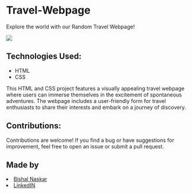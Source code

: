 # Travel-Webpage

Explore the world with our Random Travel Webpage!

<img src="https://github.com/Bishal-5/Travel-Website/blob/main/Travel-Website/Website%20Screenshot.png">
<h2>Technologies Used:</h2>
<ul>
  <li>HTML</li>
  <li>CSS</li>
</ul>

This HTML and CSS project features a visually appealing travel webpage where users can immerse themselves in the excitement of spontaneous adventures. The webpage includes a user-friendly form for travel enthusiasts to share their interests and embark on a journey of discovery.

<h2>Contributions:</h2>
Contributions are welcome! If you find a bug or have suggestions for improvement, feel free to open an issue or submit a pull request.

<h2>Made by</h2>
<li><a href="https://github.com/Bishal-5">Bishal Naskar</a></li>
<li><a href="https://www.linkedin.com/in/bishal-naskar-2a5716250/">LinkedIN</a></li>

